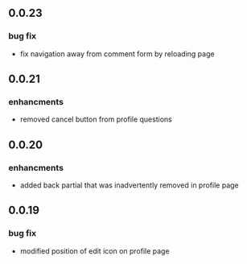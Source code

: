 ## 0.0.23

### bug fix
  * fix navigation away from comment form by reloading page

## 0.0.21

### enhancments
  * removed cancel button from profile questions

## 0.0.20

### enhancments
  * added back partial that was inadvertently removed in profile page

## 0.0.19

### bug fix
  * modified position of edit icon on profile page

